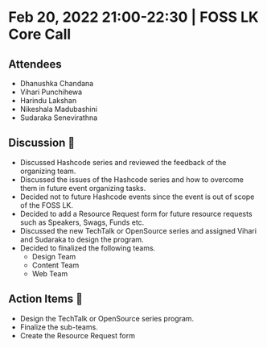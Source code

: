 # Feb 20, 2022 21:00-22:30 | FOSS LK Core Call

## Attendees

- Dhanushka Chandana
- Vihari Punchihewa
- Harindu Lakshan
- Nikeshala Madubashini 
- Sudaraka Senevirathna 


 ## Discussion 🎯

- Discussed Hashcode series and reviewed the feedback of the organizing team.
- Discussed the issues of the Hashcode series and how to overcome them in future event organizing tasks.
- Decided not to future Hashcode events since the event is out of scope of the FOSS LK.
- Decided to add a Resource Request form for future resource requests such as Speakers, Swags, Funds etc.
- Discussed the new TechTalk or OpenSource series and assigned Vihari and Sudaraka to design the program. 
- Decided to finalized the following teams.
	- Design Team
	- Content Team
	- Web Team


## Action Items 🚧
 
- Design the TechTalk or OpenSource series program.
- Finalize the sub-teams.
- Create the Resource Request form